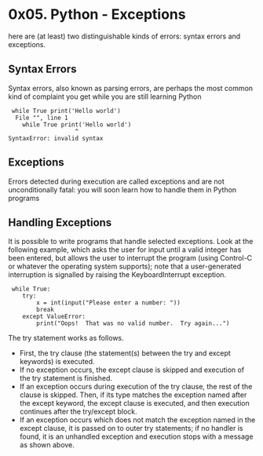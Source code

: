 <h1>0x05. Python - Exceptions</h1>
<p> here are (at least) two distinguishable kinds of errors: syntax errors and exceptions. </p>
<h2> Syntax Errors </h2>
<p> Syntax errors, also known as parsing errors, are perhaps the most common kind of complaint you get while you are still learning Python </p>
<code> while True print('Hello world')
  File "<stdin>", line 1
    while True print('Hello world')
                   ^
SyntaxError: invalid syntax
</code>
<h2> Exceptions </h2>
<p> Errors detected during execution are called exceptions and are not unconditionally fatal: you will soon learn how to handle them in Python programs</p>
<h2> Handling Exceptions </h2>
<p> It is possible to write programs that handle selected exceptions. Look at the following example, which asks the user for input until a valid integer has been entered, but allows the user to interrupt the program (using Control-C or whatever the operating system supports); note that a user-generated interruption is signalled by raising the KeyboardInterrupt exception. </p>
<code> while True:
    try:
        x = int(input("Please enter a number: "))
        break
    except ValueError:
        print("Oops!  That was no valid number.  Try again...") 
</code>
<p> The try statement works as follows.</p>
<ul>
<li>
First, the try clause (the statement(s) between the try and except keywords) is executed.
</li>
<li>
If no exception occurs, the except clause is skipped and execution of the try statement is finished.
</li>
<li>
If an exception occurs during execution of the try clause, the rest of the clause is skipped. Then, if its type matches the exception named after the except keyword, the except clause is executed, and then execution continues after the try/except block.
</li>
<li>If an exception occurs which does not match the exception named in the except clause, it is passed on to outer try statements; if no handler is found, it is an unhandled exception and execution stops with a message as shown above.</li>
